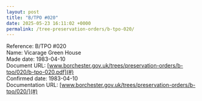 ```yaml
---
layout: post
title: "B/TPO #020"
date: 2025-05-23 16:11:02 +0000
permalink: /tree-preservation-orders/b-tpo-020/
---
```


Reference:	B/TPO #020 <br/>
Name: Vicarage Green House<br/>
Made date: 1983-04-10<br/>
Document URL: [www.borchester.gov.uk/trees/preservation-orders/b-tpo/020/b-tpo-020.pdf](#)<br/>
Confirmed date: 1983-04-10<br/>
Documentation URL: [www.borchester.gov.uk/trees/preservation-orders/b-tpo/020/](#)<br/>
